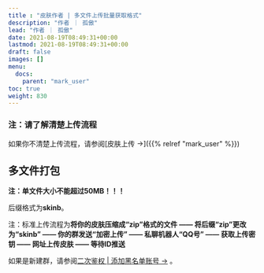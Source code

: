 ```yaml
---
title : "皮肤作者 | 多文件上传批量获取格式"
description: "作者 ｜ 孤傲"
lead: "作者 ｜ 孤傲"
date: 2021-08-19T08:49:31+00:00
lastmod: 2021-08-19T08:49:31+00:00
draft: false 
images: []
menu:
  docs:
    parent: "mark_user"
toc: true
weight: 830
---
```


### 注：请了解清楚上传流程

如果你不清楚上传流程，请参阅[皮肤上传 →]({{% relref "mark_user" %}})

## 多文件打包

**注：单文件大小不能超过50MB！！！**

后缀格式为**skinb**。

注：标准上传流程为**将你的皮肤压缩成“zip”格式的文件 —— 将后缀“zip”更改为“skinb” —— 你的群发送“加密上传” —— 私聊机器人“QQ号” —— 获取上传密钥 —— 网址上传皮肤 —— 等待ID推送**

如果是新建群，请参阅[二次鉴权 | 添加黑名单账号 →](https://skin.gushao.club/docs/mark_user/skinbatch/Authentication/) 。
